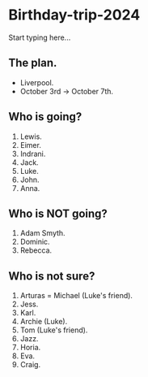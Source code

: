 # Birthday-trip-2024

Start typing here...

## The plan.

- Liverpool.
- October 3rd -> October 7th.

## Who is going?

1. Lewis.
2. Eimer.
3. Indrani.
4. Jack.
5. Luke.
6. John.
7. Anna.

## Who is NOT going?

1. Adam Smyth.
2. Dominic.
3. Rebecca.

## Who is not sure?

1. Arturas = Michael (Luke's friend).
2. Jess.
3. Karl.
4. Archie (Luke).
5. Tom (Luke's friend).
6. Jazz.
7. Horia.
8. Eva.
9. Craig.
